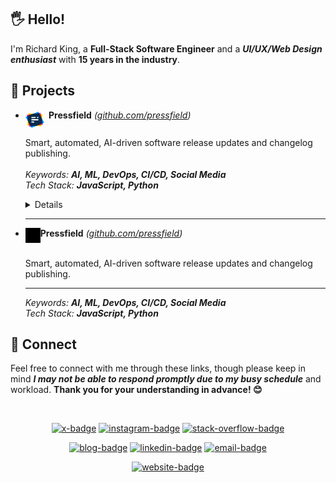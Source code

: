 ## 🖐️ Hello!

I'm Richard King, a **Full-Stack Software Engineer** and a ***UI/UX/Web Design enthusiast*** with **15 years in the industry**.

<!-- <br/>

<p align="center">    
  <picture>
    <source srcset="header_600.svg" media="(min-width: 950px)" />
    <source srcset="header_460.svg" media="(min-width: 525px)" />
    <source srcset="header_300.svg" media="(min-width: 200px)" />    
    <img alt="header" src="header_600.svg" width="846">  
  </picture>
</p>
-->

## 🚀 Projects


<ul>
  <li>
    <a href="https://github.com/pressfield"><sub><sub><sub><sub><sub><img src="./pressfield-logo.svg" width="30" height="26" /></sub></sub></sub></sub></sub></a>
    <b>&nbsp;Pressfield</b>
    <i>
      (<a href="https://github.com/pressfield">github.com/pressfield</a>)
    </i>    
    <p>
      Smart, automated, AI-driven software release updates and changelog publishing.      
      <br/>
      <br/>
      <i>Keywords:</i> <b><i>AI, ML, DevOps, CI/CD, Social Media</i></b>
      <br/>
      <i>Tech Stack:</i> <b><i>JavaScript, Python</i></b>      
    </p>
    <details>
      <summary>Details</summary>
      <p>
        Text
      </p>
    </details>
    <hr/>
  </li>

  <li>
    <a href="https://github.com/pressfield">
      <img src="./icon.svg" width="24" height="24" align="left" />     
    </a>    
    <b>Pressfield</b>
    <i>
      (<a href="https://github.com/pressfield">github.com/pressfield</a>)
    </i>    
    <p>
      <br/>
      Smart, automated, AI-driven software release updates and changelog publishing.
      <hr/>
      <i>Keywords:</i> <b><i>AI, ML, DevOps, CI/CD, Social Media</i></b>
      <br/>
      <i>Tech Stack:</i> <b><i>JavaScript, Python</i></b>
      <br/>
    </p>
  </li>
</ul>


<!-- ## 🚀 Projects

Here you can find my main open source projects.

- Data Sources: Open source data resources.

- Grandom Library: A cross-platform, configurable, flexible, and seedable random number & data generator library.

- Extended
- Intradoc
- Polycolor
- Storyset
- Reactory
- Stylebox
- Testyard
- Wrapper

## 📝 Articles

Here you can find my articles and tutorials about software development.

## 🛠️ Tech

Here you can find the tech stack I use. -->

<!-- Dev Environment:
 - Ubuntu Linux
 - Windows
 - MacOS

Tech I often
Tech I use

I tried out recently -->

<!--
<p align="center">  
  <img alt="Visual Studio Code" src="https://img.shields.io/badge/VS%20Code-0078d7.svg?style=for-the-badge&logo=visual-studio-code&logoColor=white">
  <img alt="TypeScript" src="https://img.shields.io/badge/TypeScript-007ACC.svg?style=flat-square&logo=typescript&logoColor=white">
  <img alt="Express.js" src="https://img.shields.io/badge/Express.js-404d59.svg?logo=express&logoColor=white">  
  <img alt="JavaScript" src="https://img.shields.io/badge/JavaScript-F7DF1E.svg?logo=javascript&logoColor=black">
  <img alt="Node.js" src="https://img.shields.io/badge/Node.js-43853D.svg?logo=node.js&logoColor=white">  
  <img alt="PostgreSQL" src ="https://img.shields.io/badge/PostgreSQL-316192.svg?logo=postgresql&logoColor=white">
  <img alt="GitHub Actions" src="https://img.shields.io/badge/GitHub%20Actions-2671E5.svg?logo=github%20actions&logoColor=white">
  <img alt="Git" src="https://img.shields.io/badge/Git-F05033.svg?logo=git&logoColor=white">
  <img alt="CSS" src="https://img.shields.io/badge/CSS-1572B6.svg?logo=css3&logoColor=white">
  <img alt="HTML" src="https://img.shields.io/badge/HTML-E34F26.svg?logo=html5&logoColor=white">
</p>
-->

## 🤝 Connect

Feel free to connect with me through these links, though please keep in mind ***I may not be able to respond promptly due to my busy schedule*** and workload. **Thank you for your understanding in advance! 😊**

<br/>

<!-- 1st row -->
<p align="center">
  <!-- X (Twitter) -->
  <a href="https://twitter.com/richrdkng"><img src="https://img.shields.io/badge/Twitter-1A90D9?style=for-the-badge&logo=x&logoColor=white" alt="x-badge"></a>  
  <!-- Instagram -->
  <a href="https://www.instagram.com/richrdkng"><img src="https://img.shields.io/badge/Instagram-E4405F?style=for-the-badge&logo=instagram&logoColor=white" alt="instagram-badge"></a>
  <!-- Stack Overflow -->
  <a href="https://stackoverflow.com/users/10079674"><img src="https://img.shields.io/badge/Stack%20Overflow-EB7215?style=for-the-badge&logo=stackoverflow&logoColor=white" alt="stack-overflow-badge"></a>  
</p>

<!-- 2nd row -->
<p align="center">
  <!-- Blog -->
  <a href="https://www.richrdkng.com"><img src="https://img.shields.io/badge/Blog-C5383D?style=for-the-badge&logo=data:image/svg+xml;base64,PHN2ZyB4bWxucz0iaHR0cDovL3d3dy53My5vcmcvMjAwMC9zdmciIHZpZXdCb3g9IjAgMCAzMiAzMCI+PHBhdGggZmlsbD0iI2ZmZiIgZD0iTTI5IDBIM0MxIDAgMCAxIDAgM3YyN2w1LTZoMjRjMiAwIDMtMSAzLTNWM2MwLTItMS0zLTMtM1pNMTQgMTZsLTIgMi02LTYgNi02IDIgMi0zIDQgMyA0Wm02IDItMi0yIDMtNC0zLTQgMi0yIDYgNi02IDZaIi8+PC9zdmc+" alt="blog-badge"></a>
  <!-- LinkedIn -->
  <a href="https://www.linkedin.com/in/richrdkng"><img src="https://img.shields.io/badge/LinkedIn-006CA6?style=for-the-badge&logo=linkedin&logoColor=white" alt="linkedin-badge"></a>
  <!-- Email -->
  <a href="mailto:richrdkng@gmail.com"><img src="https://img.shields.io/badge/Email-D14836?style=for-the-badge&logo=gmail&logoColor=white" alt="email-badge"></a>
</p>

<!-- 3rd row -->
<p align="center">
  <!-- Website -->
  <a href="https://www.richrdkng.com"><img src="https://img.shields.io/badge/Website-C5383D?style=for-the-badge&logo=data:image/svg+xml;base64,PHN2ZyB4bWxucz0iaHR0cDovL3d3dy53My5vcmcvMjAwMC9zdmciIHZpZXdCb3g9IjAgMCAxMDAwIDgwMCI+PHBhdGggZmlsbD0iI2ZmZiIgZD0ibTk2MCAzNDYgNDAtMTg0LTIyMyAxMjgtMjQgNzlINjI2bDM4LTE1Nkw1MDAgMCAzMzYgMjEzbDM4IDE1NkgyNDdsLTI0LTc5TDAgMTYybDEyNiA1ODAgMjM5IDQ1Yzg5IDE3IDE4MCAxNyAyNzAgMGwyMzgtNDUgODctMzk2WiIvPjwvc3ZnPg==" alt="website-badge"></a>
</p>

<!-- ## 🍻 Support

Maintaining open source projects ***takes time and effort***. If you find value in any of what I create, **please consider supporting my work** through one of the provided links. ***Your generosity fuels the open source community. Thank you!*** ❤️ -->

<!-- TODO: donably, gh sponsors, liberapay, boosty.to, crypto and more (https://github.com/Ileriayo/markdown-badges#-funding) -->

<br/>

<!-- 1st row -->
<!-- <p align="center"> -->
  <!-- PayPal -->
  <!-- <a href="https://www.paypal.com/donate/?hosted_button_id=ZCJ75S25NS7QC"><img src="https://img.shields.io/badge/PayPal-00457C?style=for-the-badge&logo=paypal&logoColor=white" alt="paypal-badge"></a>   -->
  <!-- Patreon -->
  <!-- <a href="https://www.patreon.com/richrdkng"><img src="https://img.shields.io/badge/Patreon-F96854?style=for-the-badge&logo=patreon&logoColor=white" alt="patreon-badge"></a> -->
  <!-- SubscribeStar -->
  <!-- <a href="https://www.subscribestar.com/richrdkng"><img src="https://img.shields.io/badge/SubscribeStar-009688?style=for-the-badge&logo=stryker&logoColor=white" alt="subscribestar-badge"></a> -->
<!-- </p> -->

<!-- 2nd row -->
<!-- <p align="center">   -->
  <!-- Ko-fi -->
  <!-- <a href="https://ko-fi.com/richrdkng"><img src="https://img.shields.io/badge/Ko--fi-F16061?style=for-the-badge&logo=kofi&logoColor=white" alt="ko-fi-badge"></a> -->
  <!-- Buy me a Coffee -->
  <!-- <a href="https://www.buymeacoffee.com/richrdkng"><img src="https://img.shields.io/badge/Buy%20Me%20a%20Coffee-ffdd00?style=for-the-badge&logo=buy-me-a-coffee&logoColor=black" alt="buy-me-a-coffee-badge"></a> -->
<!-- </p> -->

<!--
Here are some ideas to get you started:

- 🔭 I’m currently working on ...
- 🌱 I’m currently learning ...
- 👯 I’m looking to collaborate on ...
- 🤔 I’m looking for help with ...
- 💬 Ask me about ...
- 📫 How to reach me: ...
- 😄 Pronouns: ...
- ⚡ Fun fact: ...
-->
